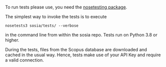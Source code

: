 To run tests please use, you need the [nosetesting package](http://nose.readthedocs.io/en/latest/).

The simplest way to invoke the tests is to execute

    nosetests3 sosia/tests/ --verbose

in the command line from within the sosia repo.  Tests run on Python 3.8 or higher.

During the tests, files from the Scopus database are downloaded and cached in the usual way.  Hence, tests make use of your API Key and require a valid connection.
